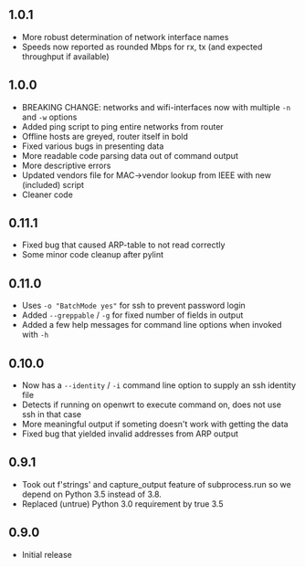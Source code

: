 ## 1.0.1

* More robust determination of network interface names
* Speeds now reported as rounded Mbps for rx, tx (and expected throughput if available)

## 1.0.0

* BREAKING CHANGE: networks and wifi-interfaces now with multiple `-n` and `-w` options
* Added ping script to ping entire networks from router
* Offline hosts are greyed, router itself in bold
* Fixed various bugs in presenting data
* More readable code parsing data out of command output
* More descriptive errors
* Updated vendors file for MAC->vendor lookup from IEEE with new (included) script
* Cleaner code

## 0.11.1

* Fixed bug that caused ARP-table to not read correctly
* Some minor code cleanup after pylint

## 0.11.0

* Uses `-o "BatchMode yes"` for ssh to prevent password login
* Added `--greppable` / `-g` for fixed number of fields in output
* Added a few help messages for command line options when invoked with `-h`

## 0.10.0

* Now has a `--identity` / `-i` command line option to supply an ssh identity file
* Detects if running on openwrt to execute command on, does not use ssh in that case
* More meaningful output if someting doesn't work with getting the data
* Fixed bug that yielded invalid addresses from ARP output

## 0.9.1 

* Took out f'strings' and capture_output feature of subprocess.run so we depend on Python 3.5 instead of 3.8.
* Replaced (untrue) Python 3.0 requirement by true 3.5

## 0.9.0

* Initial release
